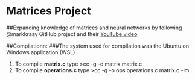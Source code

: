 # Matrices Project
##Expanding knowledge of matrices and neural networks by following @markkraay GitHub project and their [YouTube video](https://www.youtube.com/watch?v=ReOxVMxS83o&amp;t=2s)

##Compilationn:
###The system used for compilation was the Ubuntu on Windows application (WSL)
1. To compile **matrix.c** type >cc -g -o matrix matrix.c
2. To compile **operations.c** type >cc -g -o ops operations.c matrix.c -lm
